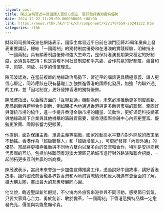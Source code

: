 ```yaml
---
layout: post
title: 陳茂波稱習近平講話讓人更信心堅定　更好發揮香港獨特優勢
date: 2024-12-22 11:29:09.000000000 +08:00
link: https://news.rthk.hk/rthk/ch/component/k2/1784559-20241222.htm
categories: rthk
---
```


財政司司長陳茂波在網誌表示，國家主席習近平日前在澳門回歸25周年慶典上發表重要講話，總結「一國兩制」的獨特制度優勢和在港澳的實踐經驗，明確指出「一國兩制」具有顯著制度優勢和強大生命力，是保持港澳長期繁榮穩定的好制度，必須長期堅持；也是實現不同社會制度和平共處、合作共贏的好制度，蘊含和平、包容、開放、共享的價值理念。

陳茂波認為，在當前複雜的地緣政治局勢下，習近平的講話更具積極意義、讓人更信心堅定，同時應該在現有基礎上加強推進香港的國際化發展，加強「內聯外通」的工作，並「因地制宜」更好發揮香港的獨特優勢。

陳茂波指出，以金融方面的「互聯互通」機制為例，未來必須推動更多制度創新、產品創新與跨境合作創新，例如開拓內地通過香港與更多新興市場的聯繫，鞏固好與傳統市場的協作，進一步提升香港金融市場的體量、流動性，更好滿足科技變革與地緣政局下企業與其他機構的籌融資需要，讓香港國際金融中心內涵更豐富、優勢更鞏固、國際影響力更顯著。

他提到，面對保護主義、單邊主義等挑戰，國家推動高水平雙向對外開放的政策毫不動搖。香港作為「超級聯繫人」和「超級增值人」，可更好發揮「內聯外通」的優勢，當局將更積極推動與不同地方雙向以至多向的交流和合作，特別是安排商務代表團的互訪，包括加強聯同粵港澳大灣區兄弟城市進行對外路演和聯合招商，一起開拓更多互利共贏的新商機。

陳茂波表示，當局未來會進一步加強宣傳推廣工作，透過說好中國故事、講好香港故事，讓外國政商金融各界對香港和內地的實際情況和龐大機遇有更全面的了解，擴大朋友圈，畫出最大的互惠發展同心圓。

他又說，臨近聖誕新年假期，不少海內外旅客來港參與不同活動，感受節日氣氛，只要大家齊心合力、勇於創新、敢於變革，「一國兩制」下香港這獨特品牌一定愈發光亮，價值與功能愈顯珍貴。
